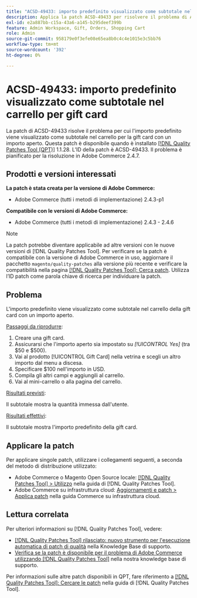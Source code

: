 ```yaml
---
title: "ACSD-49433: importo predefinito visualizzato come subtotale nel carrello della gift card"
description: Applica la patch ACSD-49433 per risolvere il problema di Adobe Commerce, in cui l’importo predefinito viene visualizzato come subtotale nel carrello per la gift card con un importo aperto.
exl-id: e2a887bb-c15a-43a6-a145-b295deef399b
feature: Admin Workspace, Gift, Orders, Shopping Cart
role: Admin
source-git-commit: 958179e0f3efe08e65ea8b0c4c4e1015e3c5bb76
workflow-type: tm+mt
source-wordcount: '392'
ht-degree: 0%

---
```


# ACSD-49433: importo predefinito visualizzato come subtotale nel carrello per gift card

La patch di ACSD-49433 risolve il problema per cui l&#39;importo predefinito viene visualizzato come subtotale nel carrello per la gift card con un importo aperto. Questa patch è disponibile quando è installato [[!DNL Quality Patches Tool (QPT)]](/help/announcements/adobe-commerce-announcements/magento-quality-patches-released-new-tool-to-self-serve-quality-patches.md) 1.1.28. L’ID della patch è ACSD-49433. Il problema è pianificato per la risoluzione in Adobe Commerce 2.4.7.

## Prodotti e versioni interessati

**La patch è stata creata per la versione di Adobe Commerce:**

* Adobe Commerce (tutti i metodi di implementazione) 2.4.3-p1

**Compatibile con le versioni di Adobe Commerce:**

* Adobe Commerce (tutti i metodi di implementazione) 2.4.3 - 2.4.6

>[!NOTE]
>
>La patch potrebbe diventare applicabile ad altre versioni con le nuove versioni di [!DNL Quality Patches Tool]. Per verificare se la patch è compatibile con la versione di Adobe Commerce in uso, aggiornare il pacchetto `magento/quality-patches` alla versione più recente e verificare la compatibilità nella pagina [[!DNL Quality Patches Tool]: Cerca patch](https://experienceleague.adobe.com/tools/commerce-quality-patches/index.html?lang=it). Utilizza l’ID patch come parola chiave di ricerca per individuare la patch.

## Problema

L&#39;importo predefinito viene visualizzato come subtotale nel carrello della gift card con un importo aperto.

<u>Passaggi da riprodurre</u>:

1. Creare una gift card.
1. Assicurarsi che l&#39;importo aperto sia impostato su *[!UICONTROL Yes]* (tra $50 e $500).
1. Vai al prodotto [!UICONTROL Gift Card] nella vetrina e scegli un altro importo dal menu a discesa.
1. Specificare $100 nell&#39;importo in USD.
1. Compila gli altri campi e aggiungili al carrello.
1. Vai al mini-carrello o alla pagina del carrello.

<u>Risultati previsti</u>:

Il subtotale mostra la quantità immessa dall&#39;utente.

<u>Risultati effettivi</u>:

Il subtotale mostra l&#39;importo predefinito della gift card.

## Applicare la patch

Per applicare singole patch, utilizzare i collegamenti seguenti, a seconda del metodo di distribuzione utilizzato:

* Adobe Commerce o Magento Open Source locale: [[!DNL Quality Patches Tool] > Utilizzo](https://experienceleague.adobe.com/docs/commerce-operations/tools/quality-patches-tool/usage.html?lang=it) nella guida di [!DNL Quality Patches Tool].
* Adobe Commerce su infrastruttura cloud: [Aggiornamenti e patch > Applica patch](https://experienceleague.adobe.com/docs/commerce-cloud-service/user-guide/develop/upgrade/apply-patches.html?lang=it) nella guida Commerce su infrastruttura cloud.

## Lettura correlata

Per ulteriori informazioni su [!DNL Quality Patches Tool], vedere:

* [[!DNL Quality Patches Tool] rilasciato: nuovo strumento per l&#39;esecuzione automatica di patch di qualità](/help/announcements/adobe-commerce-announcements/magento-quality-patches-released-new-tool-to-self-serve-quality-patches.md) nella Knowledge Base di supporto.
* [Verifica se la patch è disponibile per il problema di Adobe Commerce utilizzando  [!DNL Quality Patches Tool]](/help/support-tools/patches-available-in-qpt-tool/check-patch-for-magento-issue-with-magento-quality-patches.md) nella nostra knowledge base di supporto.

Per informazioni sulle altre patch disponibili in QPT, fare riferimento a [[!DNL Quality Patches Tool]: Cercare le patch](https://experienceleague.adobe.com/tools/commerce-quality-patches/index.html?lang=it) nella guida di [!DNL Quality Patches Tool].
